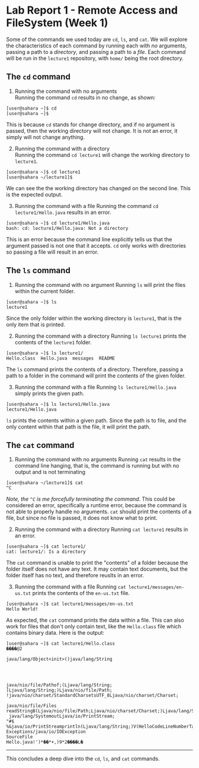 # Lab Report 1 - Remote Access and FileSystem (Week 1)

Some of the commands we used today are `cd`, `ls`, and `cat`. We will explore the characteristics of each command by running each with *no* arguments, passing a path to a *directory*, and passing a path to a *file*. Each command will be run in the `lecture1` repository, with `home/` being the root directory.

## The `cd` command

1. Running the command with no arguments  
Running the command `cd` results in no change, as shown:
```
[user@sahara ~]$ cd
[user@sahara ~]$
```
This is because `cd` stands for change directory, and if no argument is passed, then the working directory will not change. It is not an error, it simply will not change anything.

2. Running the command with a directory  
Running the command `cd lecture1` will change the working directory to `lecture1`.
```
[user@sahara ~]$ cd lecture1
[user@sahara ~/lecture1]$
```
We can see the the working directory has changed on the second line. This is the expected output.

3. Running the command with a file
Running the command `cd lecture1/Hello.java` results in an error.
```
[user@sahara ~]$ cd lecture1/Hello.java
bash: cd: lecture1/Hello.java: Not a directory
```
This is an error because the command line explicitly tells us that the argument passed is not one that it accepts. `cd` only works with directories so passing a file will result in an error.

## The `ls` command

1. Running the command with no argument
Running `ls` will print the files within the current folder.
```
[user@sahara ~]$ ls
lecture1
```
Since the only folder within the working directory is `lecture1`, that is the only item that is printed.

2. Running the command with a directory
Running `ls lecture1` prints the contents of the `lecture1` folder.
```
[user@sahara ~]$ ls lecture1/
Hello.class  Hello.java  messages  README
```
The `ls` command prints the contents of a directory. Therefore, passing a path to a folder in the command will print the contents of the given folder. 

3. Running the command with a file
Running `ls lecture1/Hello.java` simply prints the given path.
```
[user@sahara ~]$ ls lecture1/Hello.java
lecture1/Hello.java
```
`ls` prints the contents within a given path. Since the path is to file, and the only content within that path is the file, it will print the path.

## The `cat` command

1. Running the command with no arguments
Running `cat` results in the command line hanging, that is, the command is running but with no output and is not terminating
```
[user@sahara ~/lecture1]$ cat
^C
```
*Note, the `^C` is me forcefully terminating the command*. This could be considered an error, specifically a runtime error, because the command is not able to properly handle no arguments. `cat` should print the contents of a file, but since no file is passed, it does not know what to print.

2. Running the command with a directory
Running `cat lecture1` results in an error.
```
[user@sahara ~]$ cat lecture1/
cat: lecture1/: Is a directory
```
The `cat` command is unable to print the "contents" of a folder because the folder itself does not have any text. It may contain text documents, but the folder itself has no text, and therefore reuslts in an error.

3. Running the command with a file
Running `cat lecture1/messages/en-us.txt` prints the contents of the `en-us.txt` file.
```
[user@sahara ~]$ cat lecture1/messages/en-us.txt
Hello World!
```
As expected, the `cat` command prints the data within a file. This can also work for files that don't only contain text, like the `Hello.class` file which contains binary data. Here is the output: 
```
[user@sahara ~]$ cat lecture1/Hello.class
����@2

java/lang/Object<init>()java/lang/String




java/nio/file/Pathof;(Ljava/lang/String;[Ljava/lang/String;)Ljava/nio/file/Path;
!java/nio/charset/StandardCharsetsUTF_8Ljava/nio/charset/Charset;

java/nio/file/Files
readStringB(Ljava/nio/file/Path;Ljava/nio/charset/Charset;)Ljava/lang/String;
 java/lang/SystemoutLjava/io/PrintStream;
"#$
%&java/io/PrintStreamprintln(Ljava/lang/String;)V(HelloCodeLineNumberTablemain([Ljava/lang/String;)V
Exceptions/java/io/IOException
SourceFile
Hello.java!')*��*+,)9*2����L�  
```

---

This concludes a deep dive into the `cd`, `ls`, and `cat` commands.

